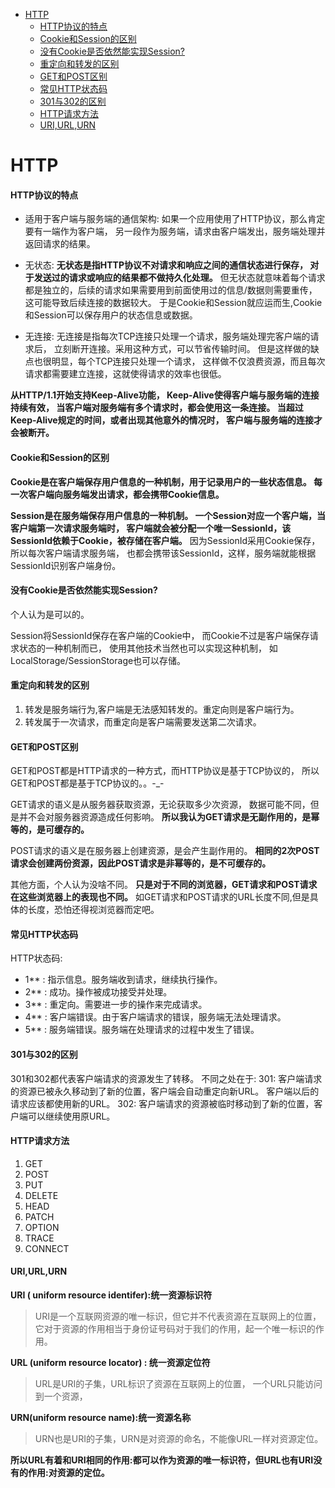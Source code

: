 <!-- TOC -->

   * [HTTP](#http)
        * [HTTP协议的特点](#http协议的特点)
        * [Cookie和Session的区别](#cookie和session的区别)
        * [没有Cookie是否依然能实现Session?](#没有cookie是否依然能实现session)
        * [重定向和转发的区别](#重定向和转发的区别)
        * [GET和POST区别](#get和post区别)
        * [常见HTTP状态码](#常见http状态码)
        * [301与302的区别](#301与302的区别)
        * [HTTP请求方法](#http请求方法)
        * [URI,URL,URN](#uriurlurn)

<!-- /TOC -->


# HTTP

#### HTTP协议的特点
* 适用于客户端与服务端的通信架构: 如果一个应用使用了HTTP协议，那么肯定要有一端作为客户端，
另一段作为服务端，请求由客户端发出，服务端处理并返回请求的结果。

* 无状态: **无状态是指HTTP协议不对请求和响应之间的通信状态进行保存，
对于发送过的请求或响应的结果都不做持久化处理。**
但无状态就意味着每个请求都是独立的，后续的请求如果需要用到前面使用过的信息/数据则需要重传，
这可能导致后续连接的数据较大。
于是Cookie和Session就应运而生,Cookie和Session可以保存用户的状态信息或数据。

* 无连接: 无连接是指每次TCP连接只处理一个请求，服务端处理完客户端的请求后，
立刻断开连接。采用这种方式，可以节省传输时间。
但是这样做的缺点也很明显，每个TCP连接只处理一个请求，
这样做不仅浪费资源，而且每次请求都需要建立连接，这就使得请求的效率也很低。

**从HTTP/1.1开始支持Keep-Alive功能，
Keep-Alive使得客户端与服务端的连接持续有效，
当客户端对服务端有多个请求时，都会使用这一条连接。 
当超过Keep-Alive规定的时间，或者出现其他意外的情况时，
客户端与服务端的连接才会被断开。**

#### Cookie和Session的区别
**Cookie是在客户端保存用户信息的一种机制，用于记录用户的一些状态信息。
每一次客户端向服务端发出请求，都会携带Cookie信息。**

**Session是在服务端保存用户信息的一种机制。
一个Session对应一个客户端，当客户端第一次请求服务端时，
客户端就会被分配一个唯一SessionId，该SessionId依赖于Cookie，被存储在客户端。**
因为SessionId采用Cookie保存，所以每次客户端请求服务端，
也都会携带该SessionId，这样，服务端就能根据SessionId识别客户端身份。

#### 没有Cookie是否依然能实现Session?
个人认为是可以的。

Session将SessionId保存在客户端的Cookie中，
而Cookie不过是客户端保存请求状态的一种机制而已，
使用其他技术当然也可以实现这种机制，
如LocalStorage/SessionStorage也可以存储。

#### 重定向和转发的区别

1. 转发是服务端行为,客户端是无法感知转发的。重定向则是客户端行为。
2. 转发属于一次请求，而重定向是客户端需要发送第二次请求。

#### GET和POST区别

GET和POST都是HTTP请求的一种方式，而HTTP协议是基于TCP协议的，
所以GET和POST都是基于TCP协议的。。-_-

GET请求的语义是从服务器获取资源，无论获取多少次资源，
数据可能不同，但是并不会对服务器资源造成任何影响。
**所以我认为GET请求是无副作用的，是幂等的，是可缓存的。**

POST请求的语义是在服务器上创建资源，是会产生副作用的。
**相同的2次POST请求会创建两份资源，因此POST请求是非幂等的，是不可缓存的。**

其他方面，个人认为没啥不同。
**只是对于不同的浏览器，GET请求和POST请求在这些浏览器上的表现也不同。**
如GET请求和POST请求的URL长度不同,但是具体的长度，恐怕还得视浏览器而定吧。

#### 常见HTTP状态码
HTTP状态码:
* 1** : 指示信息。服务端收到请求，继续执行操作。
* 2** : 成功。操作被成功接受并处理。
* 3** : 重定向。需要进一步的操作来完成请求。
* 4** : 客户端错误。由于客户端请求的错误，服务端无法处理请求。
* 5** : 服务端错误。服务端在处理请求的过程中发生了错误。

#### 301与302的区别
301和302都代表客户端请求的资源发生了转移。
不同之处在于:
301: 客户端请求的资源已被永久移动到了新的位置，客户端会自动重定向新URL。
客户端以后的请求应该都使用新的URL。
302: 客户端请求的资源被临时移动到了新的位置，客户端可以继续使用原URL。

#### HTTP请求方法
1. GET
2. POST
3. PUT
4. DELETE
5. HEAD
6. PATCH
7. OPTION
8. TRACE
9. CONNECT

#### URI,URL,URN

**URI ( uniform resource identifer):统一资源标识符**
>URI是一个互联网资源的唯一标识，但它并不代表资源在互联网上的位置，
>它对于资源的作用相当于身份证号码对于我们的作用，起一个唯一标识的作用。

**URL (uniform resource locator) : 统一资源定位符**
>URL是URI的子集，URL标识了资源在互联网上的位置，
>一个URL只能访问到一个资源，

**URN(uniform resource name):统一资源名称**
>URN也是URI的子集，URN是对资源的命名，不能像URL一样对资源定位。

**所以URL有着和URI相同的作用:都可以作为资源的唯一标识符，但URL也有URI没有的作用:对资源的定位。**
